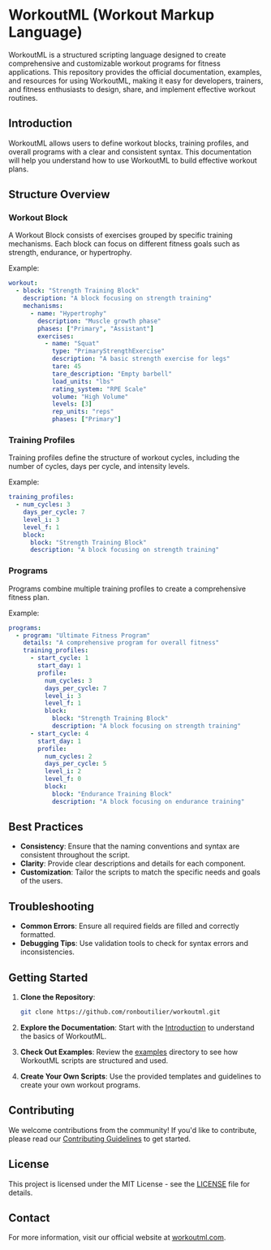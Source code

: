 
# WorkoutML (Workout Markup Language)

WorkoutML is a structured scripting language designed to create comprehensive and customizable workout programs for fitness applications. This repository provides the official documentation, examples, and resources for using WorkoutML, making it easy for developers, trainers, and fitness enthusiasts to design, share, and implement effective workout routines.

## Introduction

WorkoutML allows users to define workout blocks, training profiles, and overall programs with a clear and consistent syntax. This documentation will help you understand how to use WorkoutML to build effective workout plans.

## Structure Overview

### Workout Block

A Workout Block consists of exercises grouped by specific training mechanisms. Each block can focus on different fitness goals such as strength, endurance, or hypertrophy.

Example:
~~~yaml
workout:
  - block: "Strength Training Block"
    description: "A block focusing on strength training"
    mechanisms:
      - name: "Hypertrophy"
        description: "Muscle growth phase"
        phases: ["Primary", "Assistant"]
        exercises:
          - name: "Squat"
            type: "PrimaryStrengthExercise"
            description: "A basic strength exercise for legs"
            tare: 45
            tare_description: "Empty barbell"
            load_units: "lbs"
            rating_system: "RPE Scale"
            volume: "High Volume"
            levels: [3]
            rep_units: "reps"
            phases: ["Primary"]
~~~

### Training Profiles

Training profiles define the structure of workout cycles, including the number of cycles, days per cycle, and intensity levels.

Example:
~~~yaml
training_profiles:
  - num_cycles: 3
    days_per_cycle: 7
    level_i: 3
    level_f: 1
    block:
      block: "Strength Training Block"
      description: "A block focusing on strength training"
~~~

### Programs

Programs combine multiple training profiles to create a comprehensive fitness plan.

Example:
~~~yaml
programs:
  - program: "Ultimate Fitness Program"
    details: "A comprehensive program for overall fitness"
    training_profiles:
      - start_cycle: 1
        start_day: 1
        profile:
          num_cycles: 3
          days_per_cycle: 7
          level_i: 3
          level_f: 1
          block:
            block: "Strength Training Block"
            description: "A block focusing on strength training"
      - start_cycle: 4
        start_day: 1
        profile:
          num_cycles: 2
          days_per_cycle: 5
          level_i: 2
          level_f: 0
          block:
            block: "Endurance Training Block"
            description: "A block focusing on endurance training"
~~~

## Best Practices

- **Consistency**: Ensure that the naming conventions and syntax are consistent throughout the script.
- **Clarity**: Provide clear descriptions and details for each component.
- **Customization**: Tailor the scripts to match the specific needs and goals of the users.

## Troubleshooting

- **Common Errors**: Ensure all required fields are filled and correctly formatted.
- **Debugging Tips**: Use validation tools to check for syntax errors and inconsistencies.

## Getting Started

1. **Clone the Repository**:
   ~~~bash
   git clone https://github.com/ronboutilier/workoutml.git
   ~~~

2. **Explore the Documentation**: Start with the [Introduction](docs/introduction.md) to understand the basics of WorkoutML.

3. **Check Out Examples**: Review the [examples](examples) directory to see how WorkoutML scripts are structured and used.

4. **Create Your Own Scripts**: Use the provided templates and guidelines to create your own workout programs.

## Contributing

We welcome contributions from the community! If you'd like to contribute, please read our [Contributing Guidelines](CONTRIBUTING.md) to get started.

## License

This project is licensed under the MIT License - see the [LICENSE](LICENSE) file for details.

## Contact

For more information, visit our official website at [workoutml.com](http://workoutml.com).
